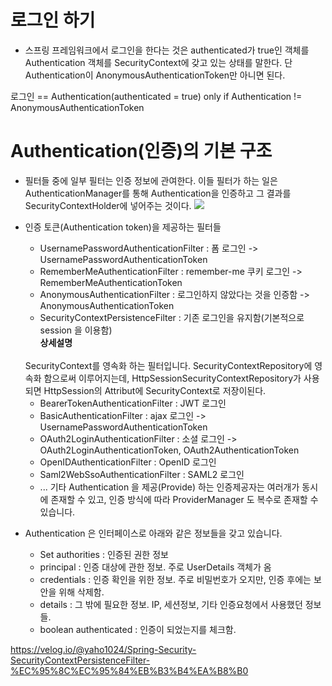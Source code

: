 # 로그인 하기
- 스프링 프레임워크에서 로그인을 한다는 것은 authenticated가 true인 객체를 Authentication 객체를 SecurityContext에 갖고 있는 상태를 말한다. 단 Authentication이 AnonymousAuthenticationToken만 아니면 된다.<br/>

로그인 == Authentication(authenticated = true) only if Authentication != AnonymousAuthenticationToken


# Authentication(인증)의 기본 구조
- 필터들 중에 일부 필터는 인증 정보에 관여한다. 이들 필터가 하는 일은 AuthenticationManager를 통해 Authentication을 인증하고 그 결과를 SecurityContextHolder에 넣어주는 것이다.
![](https://gitlab.com/jongwons.choi/spring-boot-security-lecture/-/raw/master/images/fig-3-authentication.png)

- 인증 토큰(Authentication token)을 제공하는 필터들

    - UsernamePasswordAuthenticationFilter : 폼 로그인 -> UsernamePasswordAuthenticationToken
    - RememberMeAuthenticationFilter : remember-me 쿠키 로그인 -> RememberMeAuthenticationToken
    - AnonymousAuthenticationFilter : 로그인하지 않았다는 것을 인증함 -> AnonymousAuthenticationToken
    - SecurityContextPersistenceFilter : 기존 로그인을 유지함(기본적으로 session 을 이용함)<br/>
    **상세설명**
    <br/>
    SecurityContext를 영속화 하는 필터입니다. SecurityContextRepository에 영속화 함으로써 이루어지는데, HttpSessionSecurityContextRepository가 사용되면 HttpSession의 Attribut에 SecurityContext로 저장이된다.

    - BearerTokenAuthenticationFilter : JWT 로그인
    - BasicAuthenticationFilter : ajax 로그인 -> UsernamePasswordAuthenticationToken
    - OAuth2LoginAuthenticationFilter : 소셜 로그인 -> OAuth2LoginAuthenticationToken,  OAuth2AuthenticationToken
    - OpenIDAuthenticationFilter : OpenID 로그인
    - Saml2WebSsoAuthenticationFilter : SAML2 로그인
    - ... 기타
Authentication 을 제공(Provide) 하는 인증제공자는 여러개가 동시에 존재할 수 있고, 인증 방식에 따라 ProviderManager 도 복수로 존재할 수 있습니다.


- Authentication 은 인터페이스로 아래와 같은 정보들을 갖고 있습니다.
  - Set<GrantedAuthority> authorities : 인증된 권한 정보
  - principal : 인증 대상에 관한 정보. 주로 UserDetails 객체가 옴
  - credentials : 인증 확인을 위한 정보. 주로 비밀번호가 오지만, 인증 후에는 보안을 위해 삭제함.
  - details : 그 밖에 필요한 정보. IP, 세션정보, 기타 인증요청에서 사용했던 정보들.
  - boolean authenticated : 인증이 되었는지를 체크함.

https://velog.io/@yaho1024/Spring-Security-SecurityContextPersistenceFilter-%EC%95%8C%EC%95%84%EB%B3%B4%EA%B8%B0